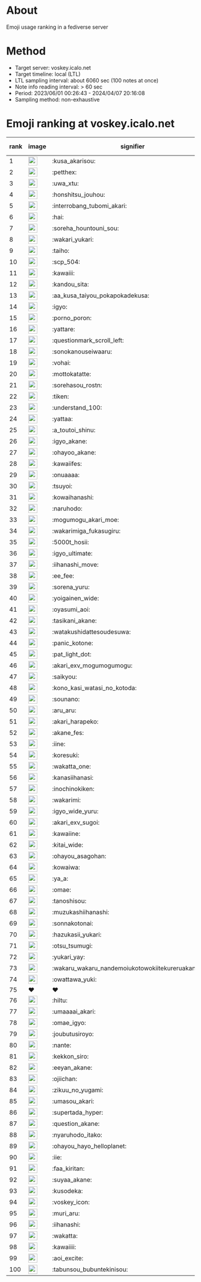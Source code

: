 # About
Emoji usage ranking in a fediverse server

# Method
- Target server: voskey.icalo.net
- Target timeline: local (LTL)
- LTL sampling interval: about 6060 sec (100 notes at once)
- Note info reading interval: > 60 sec
- Period: 2023/06/01 00:26:43 - 2024/04/07 20:16:08 
- Sampling method: non-exhaustive

# Emoji ranking at voskey.icalo.net

|rank|image|signifier|type|frequency score|
|----|----|----|----|----|
|1|<img height="24" src="https://voskey.icalo.net/emoji/kusa_akarisou.webp">|:kusa_akarisou:|custom|22955|
|2|<img height="24" src="https://voskey.icalo.net/emoji/petthex.webp">|:petthex:|custom|15704|
|3|<img height="24" src="https://voskey.icalo.net/emoji/uwa_xtu.webp">|:uwa_xtu:|custom|10934|
|4|<img height="24" src="https://voskey.icalo.net/emoji/honshitsu_jouhou.webp">|:honshitsu_jouhou:|custom|7838|
|5|<img height="24" src="https://voskey.icalo.net/emoji/interrobang_tubomi_akari.webp">|:interrobang_tubomi_akari:|custom|7502|
|6|<img height="24" src="https://voskey.icalo.net/emoji/hai.webp">|:hai:|custom|7111|
|7|<img height="24" src="https://voskey.icalo.net/emoji/soreha_hountouni_sou.webp">|:soreha_hountouni_sou:|custom|6488|
|8|<img height="24" src="https://voskey.icalo.net/emoji/wakari_yukari.webp">|:wakari_yukari:|custom|6381|
|9|<img height="24" src="https://voskey.icalo.net/emoji/taiho.webp">|:taiho:|custom|6358|
|10|<img height="24" src="https://voskey.icalo.net/emoji/scp_504.webp">|:scp_504:|custom|5244|
|11|<img height="24" src="https://voskey.icalo.net/emoji/kawaiii.webp">|:kawaiii:|custom|5178|
|12|<img height="24" src="https://voskey.icalo.net/emoji/kandou_sita.webp">|:kandou_sita:|custom|4587|
|13|<img height="24" src="https://voskey.icalo.net/emoji/aa_kusa_taiyou_pokapokadekusa.webp">|:aa_kusa_taiyou_pokapokadekusa:|custom|4531|
|14|<img height="24" src="https://voskey.icalo.net/emoji/igyo.webp">|:igyo:|custom|4235|
|15|<img height="24" src="https://voskey.icalo.net/emoji/porno_poron.webp">|:porno_poron:|custom|3977|
|16|<img height="24" src="https://voskey.icalo.net/emoji/yattare.webp">|:yattare:|custom|3842|
|17|<img height="24" src="https://voskey.icalo.net/emoji/questionmark_scroll_left.webp">|:questionmark_scroll_left:|custom|3827|
|18|<img height="24" src="https://voskey.icalo.net/emoji/sonokanouseiwaaru.webp">|:sonokanouseiwaaru:|custom|3742|
|19|<img height="24" src="https://voskey.icalo.net/emoji/vohai.webp">|:vohai:|custom|3655|
|20|<img height="24" src="https://voskey.icalo.net/emoji/mottokatatte.webp">|:mottokatatte:|custom|3647|
|21|<img height="24" src="https://voskey.icalo.net/emoji/sorehasou_rostn.webp">|:sorehasou_rostn:|custom|3509|
|22|<img height="24" src="https://voskey.icalo.net/emoji/tiken.webp">|:tiken:|custom|3402|
|23|<img height="24" src="https://voskey.icalo.net/emoji/understand_100.webp">|:understand_100:|custom|3187|
|24|<img height="24" src="https://voskey.icalo.net/emoji/yattaa.webp">|:yattaa:|custom|2906|
|25|<img height="24" src="https://voskey.icalo.net/emoji/a_toutoi_shinu.webp">|:a_toutoi_shinu:|custom|2862|
|26|<img height="24" src="https://voskey.icalo.net/emoji/igyo_akane.webp">|:igyo_akane:|custom|2846|
|27|<img height="24" src="https://voskey.icalo.net/emoji/ohayoo_akane.webp">|:ohayoo_akane:|custom|2775|
|28|<img height="24" src="https://voskey.icalo.net/emoji/kawaiifes.webp">|:kawaiifes:|custom|2709|
|29|<img height="24" src="https://voskey.icalo.net/emoji/onuaaaa.webp">|:onuaaaa:|custom|2688|
|30|<img height="24" src="https://voskey.icalo.net/emoji/tsuyoi.webp">|:tsuyoi:|custom|2647|
|31|<img height="24" src="https://voskey.icalo.net/emoji/kowaihanashi.webp">|:kowaihanashi:|custom|2594|
|32|<img height="24" src="https://voskey.icalo.net/emoji/naruhodo.webp">|:naruhodo:|custom|2486|
|33|<img height="24" src="https://voskey.icalo.net/emoji/mogumogu_akari_moe.webp">|:mogumogu_akari_moe:|custom|2432|
|34|<img height="24" src="https://voskey.icalo.net/emoji/wakarimiga_fukasugiru.webp">|:wakarimiga_fukasugiru:|custom|2331|
|35|<img height="24" src="https://voskey.icalo.net/emoji/5000t_hosii.webp">|:5000t_hosii:|custom|2283|
|36|<img height="24" src="https://voskey.icalo.net/emoji/igyo_ultimate.webp">|:igyo_ultimate:|custom|2230|
|37|<img height="24" src="https://voskey.icalo.net/emoji/iihanashi_move.webp">|:iihanashi_move:|custom|2156|
|38|<img height="24" src="https://voskey.icalo.net/emoji/ee_fee.webp">|:ee_fee:|custom|2130|
|39|<img height="24" src="https://voskey.icalo.net/emoji/sorena_yuru.webp">|:sorena_yuru:|custom|2130|
|40|<img height="24" src="https://voskey.icalo.net/emoji/yoigainen_wide.webp">|:yoigainen_wide:|custom|2021|
|41|<img height="24" src="https://voskey.icalo.net/emoji/oyasumi_aoi.webp">|:oyasumi_aoi:|custom|2004|
|42|<img height="24" src="https://voskey.icalo.net/emoji/tasikani_akane.webp">|:tasikani_akane:|custom|1954|
|43|<img height="24" src="https://voskey.icalo.net/emoji/watakushidattesoudesuwa.webp">|:watakushidattesoudesuwa:|custom|1934|
|44|<img height="24" src="https://voskey.icalo.net/emoji/panic_kotone.webp">|:panic_kotone:|custom|1888|
|45|<img height="24" src="https://voskey.icalo.net/emoji/pat_light_dot.webp">|:pat_light_dot:|custom|1762|
|46|<img height="24" src="https://voskey.icalo.net/emoji/akari_exv_mogumogumogu.webp">|:akari_exv_mogumogumogu:|custom|1761|
|47|<img height="24" src="https://voskey.icalo.net/emoji/saikyou.webp">|:saikyou:|custom|1751|
|48|<img height="24" src="https://voskey.icalo.net/emoji/kono_kasi_watasi_no_kotoda.webp">|:kono_kasi_watasi_no_kotoda:|custom|1713|
|49|<img height="24" src="https://voskey.icalo.net/emoji/sounano.webp">|:sounano:|custom|1696|
|50|<img height="24" src="https://voskey.icalo.net/emoji/aru_aru.webp">|:aru_aru:|custom|1692|
|51|<img height="24" src="https://voskey.icalo.net/emoji/akari_harapeko.webp">|:akari_harapeko:|custom|1680|
|52|<img height="24" src="https://voskey.icalo.net/emoji/akane_fes.webp">|:akane_fes:|custom|1666|
|53|<img height="24" src="https://voskey.icalo.net/emoji/iine.webp">|:iine:|custom|1633|
|54|<img height="24" src="https://voskey.icalo.net/emoji/koresuki.webp">|:koresuki:|custom|1630|
|55|<img height="24" src="https://voskey.icalo.net/emoji/wakatta_one.webp">|:wakatta_one:|custom|1571|
|56|<img height="24" src="https://voskey.icalo.net/emoji/kanasiihanasi.webp">|:kanasiihanasi:|custom|1548|
|57|<img height="24" src="https://voskey.icalo.net/emoji/inochinokiken.webp">|:inochinokiken:|custom|1526|
|58|<img height="24" src="https://voskey.icalo.net/emoji/wakarimi.webp">|:wakarimi:|custom|1495|
|59|<img height="24" src="https://voskey.icalo.net/emoji/igyo_wide_yuru.webp">|:igyo_wide_yuru:|custom|1456|
|60|<img height="24" src="https://voskey.icalo.net/emoji/akari_exv_sugoi.webp">|:akari_exv_sugoi:|custom|1454|
|61|<img height="24" src="https://voskey.icalo.net/emoji/kawaiine.webp">|:kawaiine:|custom|1398|
|62|<img height="24" src="https://voskey.icalo.net/emoji/kitai_wide.webp">|:kitai_wide:|custom|1370|
|63|<img height="24" src="https://voskey.icalo.net/emoji/ohayou_asagohan.webp">|:ohayou_asagohan:|custom|1340|
|64|<img height="24" src="https://voskey.icalo.net/emoji/kowaiwa.webp">|:kowaiwa:|custom|1320|
|65|<img height="24" src="https://voskey.icalo.net/emoji/ya_a.webp">|:ya_a:|custom|1316|
|66|<img height="24" src="https://voskey.icalo.net/emoji/omae.webp">|:omae:|custom|1299|
|67|<img height="24" src="https://voskey.icalo.net/emoji/tanoshisou.webp">|:tanoshisou:|custom|1249|
|68|<img height="24" src="https://voskey.icalo.net/emoji/muzukashiihanashi.webp">|:muzukashiihanashi:|custom|1233|
|69|<img height="24" src="https://voskey.icalo.net/emoji/sonnakotonai.webp">|:sonnakotonai:|custom|1193|
|70|<img height="24" src="https://voskey.icalo.net/emoji/hazukasii_yukari.webp">|:hazukasii_yukari:|custom|1164|
|71|<img height="24" src="https://voskey.icalo.net/emoji/otsu_tsumugi.webp">|:otsu_tsumugi:|custom|1150|
|72|<img height="24" src="https://voskey.icalo.net/emoji/yukari_yay.webp">|:yukari_yay:|custom|1144|
|73|<img height="24" src="https://voskey.icalo.net/emoji/wakaru_wakaru_nandemoiukotowokiitekureruakanetyan.webp">|:wakaru_wakaru_nandemoiukotowokiitekureruakanetyan:|custom|1137|
|74|<img height="24" src="https://voskey.icalo.net/emoji/owattawa_yuki.webp">|:owattawa_yuki:|custom|1135|
|75|❤|❤|unicode|1122|
|76|<img height="24" src="https://voskey.icalo.net/emoji/hiltu.webp">|:hiltu:|custom|1118|
|77|<img height="24" src="https://voskey.icalo.net/emoji/umaaaai_akari.webp">|:umaaaai_akari:|custom|1102|
|78|<img height="24" src="https://voskey.icalo.net/emoji/omae_igyo.webp">|:omae_igyo:|custom|1097|
|79|<img height="24" src="https://voskey.icalo.net/emoji/joubutusiroyo.webp">|:joubutusiroyo:|custom|1089|
|80|<img height="24" src="https://voskey.icalo.net/emoji/nante.webp">|:nante:|custom|1084|
|81|<img height="24" src="https://voskey.icalo.net/emoji/kekkon_siro.webp">|:kekkon_siro:|custom|1080|
|82|<img height="24" src="https://voskey.icalo.net/emoji/eeyan_akane.webp">|:eeyan_akane:|custom|1075|
|83|<img height="24" src="https://voskey.icalo.net/emoji/ojiichan.webp">|:ojiichan:|custom|1073|
|84|<img height="24" src="https://voskey.icalo.net/emoji/zikuu_no_yugami.webp">|:zikuu_no_yugami:|custom|1058|
|85|<img height="24" src="https://voskey.icalo.net/emoji/umasou_akari.webp">|:umasou_akari:|custom|1048|
|86|<img height="24" src="https://voskey.icalo.net/emoji/supertada_hyper.webp">|:supertada_hyper:|custom|1045|
|87|<img height="24" src="https://voskey.icalo.net/emoji/question_akane.webp">|:question_akane:|custom|1042|
|88|<img height="24" src="https://voskey.icalo.net/emoji/nyaruhodo_itako.webp">|:nyaruhodo_itako:|custom|1041|
|89|<img height="24" src="https://voskey.icalo.net/emoji/ohayou_hayo_helloplanet.webp">|:ohayou_hayo_helloplanet:|custom|1040|
|90|<img height="24" src="https://voskey.icalo.net/emoji/iie.webp">|:iie:|custom|1033|
|91|<img height="24" src="https://voskey.icalo.net/emoji/faa_kiritan.webp">|:faa_kiritan:|custom|1029|
|92|<img height="24" src="https://voskey.icalo.net/emoji/suyaa_akane.webp">|:suyaa_akane:|custom|1007|
|93|<img height="24" src="https://voskey.icalo.net/emoji/kusodeka.webp">|:kusodeka:|custom|1000|
|94|<img height="24" src="https://voskey.icalo.net/emoji/voskey_icon.webp">|:voskey_icon:|custom|989|
|95|<img height="24" src="https://voskey.icalo.net/emoji/muri_aru.webp">|:muri_aru:|custom|968|
|96|<img height="24" src="https://voskey.icalo.net/emoji/iihanashi.webp">|:iihanashi:|custom|964|
|97|<img height="24" src="https://voskey.icalo.net/emoji/wakatta.webp">|:wakatta:|custom|959|
|98|<img height="24" src="https://voskey.icalo.net/emoji/kawaiiii.webp">|:kawaiiii:|custom|939|
|99|<img height="24" src="https://voskey.icalo.net/emoji/aoi_excite.webp">|:aoi_excite:|custom|935|
|100|<img height="24" src="https://voskey.icalo.net/emoji/tabunsou_bubuntekinisou.webp">|:tabunsou_bubuntekinisou:|custom|923|
